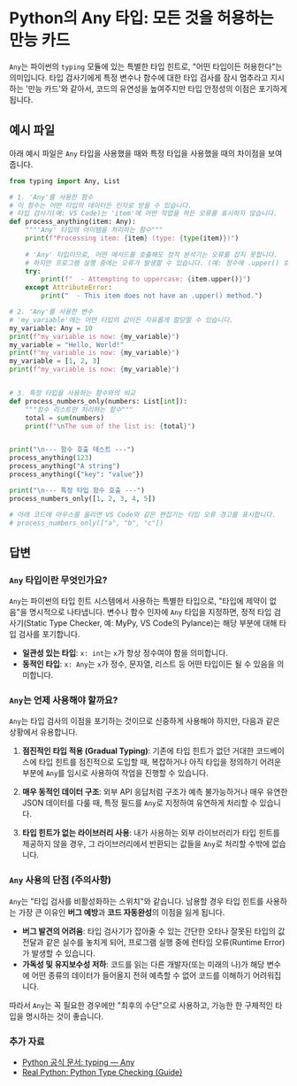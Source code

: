 # Python의 Any 타입: 모든 것을 허용하는 만능 카드

`Any`는 파이썬의 `typing` 모듈에 있는 특별한 타입 힌트로, "어떤 타입이든 허용한다"는 의미입니다. 타입 검사기에게 특정 변수나 함수에 대한 타입 검사를 잠시 멈추라고 지시하는 '만능 카드'와 같아서, 코드의 유연성을 높여주지만 타입 안정성의 이점은 포기하게 됩니다.

## 예시 파일

아래 예시 파일은 `Any` 타입을 사용했을 때와 특정 타입을 사용했을 때의 차이점을 보여줍니다.

```python
from typing import Any, List

# 1. 'Any'를 사용한 함수
# 이 함수는 어떤 타입의 데이터든 인자로 받을 수 있습니다.
# 타입 검사기(예: VS Code)는 'item'에 어떤 작업을 하든 오류를 표시하지 않습니다.
def process_anything(item: Any):
    """'Any' 타입의 아이템을 처리하는 함수"""
    print(f"Processing item: {item} (type: {type(item)})")
    
    # 'Any' 타입이므로, 어떤 메서드를 호출해도 정적 분석기는 오류를 잡지 못합니다.
    # 하지만 프로그램 실행 중에는 오류가 발생할 수 있습니다. (예: 정수에 .upper() 호출)
    try:
        print(f"  - Attempting to uppercase: {item.upper()}")
    except AttributeError:
        print("  - This item does not have an .upper() method.")

# 2. 'Any'를 사용한 변수
# 'my_variable'에는 어떤 타입의 값이든 자유롭게 할당할 수 있습니다.
my_variable: Any = 10
print(f"my_variable is now: {my_variable}")
my_variable = "Hello, World!"
print(f"my_variable is now: {my_variable}")
my_variable = [1, 2, 3]
print(f"my_variable is now: {my_variable}")


# 3. 특정 타입을 사용하는 함수와의 비교
def process_numbers_only(numbers: List[int]):
    """정수 리스트만 처리하는 함수"""
    total = sum(numbers)
    print(f"\nThe sum of the list is: {total}")


print("\n--- 함수 호출 테스트 ---")
process_anything(123)
process_anything("A string")
process_anything({"key": "value"})

print("\n--- 특정 타입 함수 호출 ---")
process_numbers_only([1, 2, 3, 4, 5])

# 아래 코드에 마우스를 올리면 VS Code와 같은 편집기는 타입 오류 경고를 표시합니다.
# process_numbers_only(["a", "b", "c"])
```

## 답변

### `Any` 타입이란 무엇인가요?

`Any`는 파이썬의 타입 힌트 시스템에서 사용하는 특별한 타입으로, "타입에 제약이 없음"을 명시적으로 나타냅니다. 변수나 함수 인자에 `Any` 타입을 지정하면, 정적 타입 검사기(Static Type Checker, 예: MyPy, VS Code의 Pylance)는 해당 부분에 대해 타입 검사를 포기합니다.

-   **일관성 있는 타입**: `x: int`는 `x`가 항상 정수여야 함을 의미합니다.
-   **동적인 타입**: `x: Any`는 `x`가 정수, 문자열, 리스트 등 어떤 타입이든 될 수 있음을 의미합니다.

### `Any`는 언제 사용해야 할까요?

`Any`는 타입 검사의 이점을 포기하는 것이므로 신중하게 사용해야 하지만, 다음과 같은 상황에서 유용합니다.

1.  **점진적인 타입 적용 (Gradual Typing)**:
    기존에 타입 힌트가 없던 거대한 코드베이스에 타입 힌트를 점진적으로 도입할 때, 복잡하거나 아직 타입을 정의하기 어려운 부분에 `Any`를 임시로 사용하여 작업을 진행할 수 있습니다.

2.  **매우 동적인 데이터 구조**:
    외부 API 응답처럼 구조가 예측 불가능하거나 매우 유연한 JSON 데이터를 다룰 때, 특정 필드를 `Any`로 지정하여 유연하게 처리할 수 있습니다.

3.  **타입 힌트가 없는 라이브러리 사용**:
    내가 사용하는 외부 라이브러리가 타입 힌트를 제공하지 않을 경우, 그 라이브러리에서 반환되는 값들을 `Any`로 처리할 수밖에 없습니다.

### `Any` 사용의 단점 (주의사항)

`Any`는 "타입 검사를 비활성화하는 스위치"와 같습니다. 남용할 경우 타입 힌트를 사용하는 가장 큰 이유인 **버그 예방**과 **코드 자동완성**의 이점을 잃게 됩니다.

-   **버그 발견의 어려움**: 타입 검사기가 잡아줄 수 있는 간단한 오타나 잘못된 타입의 값 전달과 같은 실수를 놓치게 되어, 프로그램 실행 중에 런타임 오류(Runtime Error)가 발생할 수 있습니다.
-   **가독성 및 유지보수성 저하**: 코드를 읽는 다른 개발자(또는 미래의 나)가 해당 변수에 어떤 종류의 데이터가 들어올지 전혀 예측할 수 없어 코드를 이해하기 어려워집니다.

따라서 `Any`는 꼭 필요한 경우에만 "최후의 수단"으로 사용하고, 가능한 한 구체적인 타입을 명시하는 것이 좋습니다.

### 추가 자료

-   [Python 공식 문서: typing — Any](https://docs.python.org/ko/3/library/typing.html#typing.Any)
-   [Real Python: Python Type Checking (Guide)](https://realpython.com/python-type-checking/)